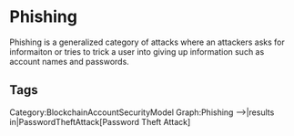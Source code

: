 # Phishing

Phishing is a generalized category of attacks where an attackers asks for informaiton or tries to trick a user into giving up information such as account names and passwords.

## Tags

Category:BlockchainAccountSecurityModel
Graph:Phishing -->|results in|PasswordTheftAttack[Password Theft Attack]
